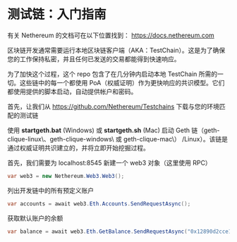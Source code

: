 
# 测试链：入门指南

有关 Nethereum 的文档可在以下位置找到： <https://docs.nethereum.com>

区块链开发通常需要运行本地区块链客户端（AKA：TestChain）。这是为了确保您的工作保持私密，并且任何已发送的交易都能得到快速响应。

为了加快这个过程，这个 repo 包含了在几分钟内启动本地 TestChain 所需的一切。这些链中的每一个都使用 PoA（权威证明）作为更快响应的共识模型。它们都使用提供的脚本启动，自动提供帐户和密码。

首先，让我们从 <https://github.com/Nethereum/Testchains> 下载与您的环境匹配的测试链

使用 **startgeth.bat** (Windows) 或 **startgeth.sh** (Mac) 启动 Geth 链（geth-clique-linux\\、geth-clique-windows\\ 或 geth-clique-mac\\） /Linux）。该链是通过权威证明共识建立的，并将立即开始挖掘过程。

首先，我们需要为 localhost:8545 新建一个 web3 对象（这里使用 RPC）

```C#
var web3 = new Nethereum.Web3.Web3();
```

列出开发链中的所有预定义账户

```C#
var accounts = await web3.Eth.Accounts.SendRequestAsync();
```

获取默认账户的余额

```C#
var balance = await web3.Eth.GetBalance.SendRequestAsync("0x12890d2cce102216644c59dae5baed380d84830c");
```
